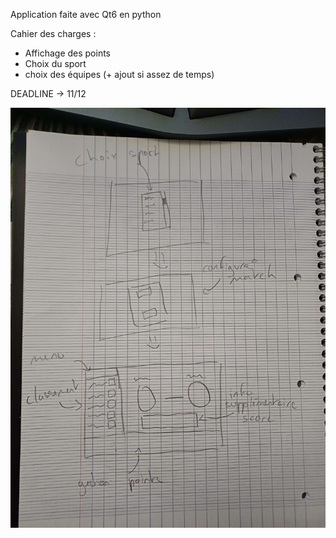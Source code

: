 Application faite avec Qt6 en python

Cahier des charges :

- Affichage des points
- Choix du sport
- choix des équipes (+ ajout si assez de temps)


DEADLINE -> 11/12

<img alt="schema des pages de l'application" src="https://github.com/jtrognon/AIPE101_JOPythonProject/blob/master/schema.jpg">
